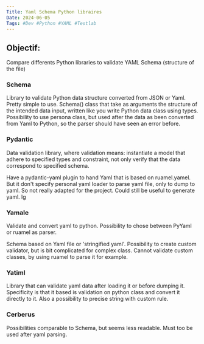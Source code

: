 ```yaml
---
Title: Yaml Schema Python libraires
Date: 2024-06-05
Tags: #Dev #Python #YAML #Testlab
---
```


## Objectif: 
Compare differents Python libraries to validate YAML Schema (structure of the file)


### Schema
Library to validate Python data structure converted from JSON or Yaml. 
Pretty simple to use.
Schema() class that take as arguments the structure of the intended data input, written like you write Python data class using types.
Possibility to use persona class, but used after the data as been converted from Yaml to Python, so the parser should have seen an error before.


### Pydantic
Data validation library, where validation means: instantiate a model that adhere to specified types and constraint, not only verify that the data
correspond to specified schema.

Have a pydantic-yaml plugin to hand Yaml that is based on ruamel.yamel. But it don't specify personal yaml loader to parse yaml file, 
only to dump to yaml. So not really adapted for the project.
Could still be useful to generate yaml. lg

### Yamale
Validate and convert yaml to python.
Possibility to chose between PyYaml or ruamel as parser.

Schema based on Yaml file or 'stringified yaml'.
Possibility to create custom validator, but is bit complicated for complex class.
Cannot validate custom classes, by using ruamel to parse it for example.


### Yatiml
Library that can validate yaml data after loading it or before dumping it.
Specificity is that it based is validation on python class and convert it directly to it.
Also a possibility to precise string with custom rule.

### Cerberus
Possibilities comparable to Schema, but seems less readable.
Must too be used after yaml parsing.
